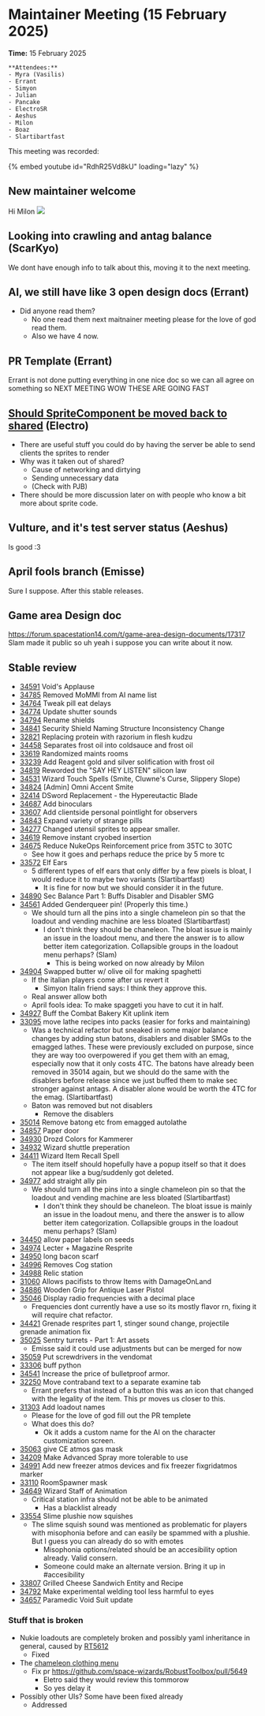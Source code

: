 # Maintainer Meeting (15 February 2025)

**Time:** 15 February 2025

```admonish info
**Attendees:**
- Myra (Vasilis)
- Errant
- Simyon
- Julian
- Pancake
- ElectroSR
- Aeshus
- Milon
- Boaz
- Slartibartfast
```

This meeting was recorded:

{% embed youtube id="RdhR25Vd8kU" loading="lazy" %}


## New maintainer welcome
Hi Milon
![](https://hedgedoc.spacestation14.com/uploads/4e5c13e3-d383-4959-8b0a-23b56122d1b5.png)

## Looking into crawling and antag balance (ScarKyo)
We dont have enough info to talk about this, moving it to the next meeting.

## AI, we still have like 3 open design docs (Errant)
- Did anyone read them?
    - No one read them next maitnainer meeting please for the love of god read them.
    - Also we have 4 now.

## PR Template (Errant)
Errant is not done putting everything in one nice doc so we can all agree on something so NEXT MEETING WOW THESE ARE GOING FAST

## [Should SpriteComponent be moved back to shared](https://discord.com/channels/310555209753690112/1339695192579637298/1339794508711202826) (Electro)
- There are useful stuff you could do by having the server be able to send clients the sprites to render
- Why was it taken out of shared?
    - Cause of networking and dirtying
    - Sending unnecessary data
    - (Check with PJB)
- There should be more discussion later on with people who know a bit more about sprite code.

## Vulture, and it's test server status (Aeshus)
Is good
:3

## April fools branch (Emisse)
Sure I suppose. After this stable releases.

## Game area Design doc
https://forum.spacestation14.com/t/game-area-design-documents/17317
Slam made it public
so uh yeah i suppose you can write about it now.

## Stable review
- [34591](https://github.com/space-wizards/space-station-14/pull/34591) Void's Applause
- [34785](https://github.com/space-wizards/space-station-14/pull/34785) Removed MoMMI from AI name list
- [34764](https://github.com/space-wizards/space-station-14/pull/34764) Tweak pill eat delays
- [34774](https://github.com/space-wizards/space-station-14/pull/34774) Update shutter sounds
- [34794](https://github.com/space-wizards/space-station-14/pull/34794) Rename shields
- [34841](https://github.com/space-wizards/space-station-14/pull/34841) Security Shield Naming Structure Inconsistency Change
- [32821](https://github.com/space-wizards/space-station-14/pull/32821) Replacing protein with razorium in flesh kudzu
- [34458](https://github.com/space-wizards/space-station-14/pull/34458) Separates frost oil into coldsauce and frost oil
- [33619](https://github.com/space-wizards/space-station-14/pull/33619) Randomized maints rooms
- [33239](https://github.com/space-wizards/space-station-14/pull/33239) Add Reagent gold and silver solification with frost oil
- [34819](https://github.com/space-wizards/space-station-14/pull/34819) Reworded the "SAY HEY LISTEN" silicon law
- [34531](https://github.com/space-wizards/space-station-14/pull/34531) Wizard Touch Spells (Smite, Cluwne's Curse, Slippery Slope)
- [34824](https://github.com/space-wizards/space-station-14/pull/34824) [Admin] Omni Accent Smite
- [32414](https://github.com/space-wizards/space-station-14/pull/32414) DSword Replacement - the Hypereutactic Blade
- [34687](https://github.com/space-wizards/space-station-14/pull/34687) Add binoculars
- [33607](https://github.com/space-wizards/space-station-14/pull/33607) Add clientside personal pointlight for observers
- [34843](https://github.com/space-wizards/space-station-14/pull/34843) Expand variety of strange pills
- [34277](https://github.com/space-wizards/space-station-14/pull/34277) Changed utensil sprites to appear smaller.
- [34619](https://github.com/space-wizards/space-station-14/pull/34619) Remove instant cryobed insertion
- [34675](https://github.com/space-wizards/space-station-14/pull/34675) Reduce NukeOps Reinforcement price from 35TC to 30TC
    - See how it goes and perhaps reduce the price by 5 more tc
- [33572](https://github.com/space-wizards/space-station-14/pull/33572) Elf Ears
    - 5 different types of elf ears that only differ by a few pixels is bloat, I would reduce it to maybe two variants (Slartibartfast)
        - It is fine for now but we should consider it in the future.
- [34890](https://github.com/space-wizards/space-station-14/pull/34890) Sec Balance Part 1: Buffs Disabler and Disabler SMG
- [34561](https://github.com/space-wizards/space-station-14/pull/34561) Added Genderqueer pin! (Properly this time.)
    - We should turn all the pins into a single chameleon pin so that the loadout and vending machine are less bloated (Slartibartfast)
        - I don't think they should be chaneleon. The bloat issue is mainly an issue in the loadout menu, and there the answer is to allow better item categorization. Collapsible groups in the loadout menu perhaps? (Slam)
            - This is being worked on now already by Milon
- [34904](https://github.com/space-wizards/space-station-14/pull/34904) Swapped butter w/ olive oil for making spaghetti
    - If the italian players come after us revert it
        - Simyon Italin friend says: I think they approve this. 
    - Real answer allow both
    - April fools idea: To make spaggeti you have to cut it in half.
- [34927](https://github.com/space-wizards/space-station-14/pull/34927) Buff the Combat Bakery Kit uplink item
- [33095](https://github.com/space-wizards/space-station-14/pull/33095) move lathe recipes into packs (easier for forks and maintaining)
    - Was a technical refactor but sneaked in some major balance changes by adding stun batons, disablers and disabler SMGs to the emagged lathes. These were previously excluded on purpose, since they are way too overpowered if you get them with an emag, especially now that it only costs 4TC. The batons have already been removed in 35014 again, but we should do the same with the disablers before release since we just buffed them to make sec stronger against antags. A disabler alone would be worth the 4TC for the emag. (Slartibartfast)
    - Baton was removed but not disablers
        - Remove the disablers
- [35014](https://github.com/space-wizards/space-station-14/pull/35014) Remove batong etc from emagged autolathe
- [34857](https://github.com/space-wizards/space-station-14/pull/34857) Paper door
- [34930](https://github.com/space-wizards/space-station-14/pull/34930) Drozd Colors for Kammerer
- [34932](https://github.com/space-wizards/space-station-14/pull/34932) Wizard shuttle preperation
- [34411](https://github.com/space-wizards/space-station-14/pull/34411) Wizard Item Recall Spell
    - The item itself should hopefully have a popup itself so that it does not appear like a bug/suddenly got deleted.
- [34977](https://github.com/space-wizards/space-station-14/pull/34977) add straight ally pin
    - We should turn all the pins into a single chameleon pin so that the loadout and vending machine are less bloated (Slartibartfast)
        - I don't think they should be chaneleon. The bloat issue is mainly an issue in the loadout menu, and there the answer is to allow better item categorization. Collapsible groups in the loadout menu perhaps? (Slam)
- [34450](https://github.com/space-wizards/space-station-14/pull/34450) allow paper labels on seeds
- [34974](https://github.com/space-wizards/space-station-14/pull/34974) Lecter + Magazine Resprite
- [34950](https://github.com/space-wizards/space-station-14/pull/34950) long bacon scarf
- [34996](https://github.com/space-wizards/space-station-14/pull/34996) Removes Cog station
- [34988](https://github.com/space-wizards/space-station-14/pull/34988) Relic station
- [31060](https://github.com/space-wizards/space-station-14/pull/31060) Allows pacifists to throw Items with DamageOnLand
- [34886](https://github.com/space-wizards/space-station-14/pull/34886) Wooden Grip for Antique Laser Pistol
- [35046](https://github.com/space-wizards/space-station-14/pull/35046) Display radio frequencies with a decimal place
    - Frequencies dont currently have a use so its mostly flavor rn, fixing it will require chat refactor.
- [34421](https://github.com/space-wizards/space-station-14/pull/34421) Grenade resprites part 1, stinger sound change, projectile grenade animation fix
- [35025](https://github.com/space-wizards/space-station-14/pull/35025) Sentry turrets - Part 1: Art assets
    - Emisse said it could use adjustments but can be merged for now
- [35059](https://github.com/space-wizards/space-station-14/pull/35059) Put screwdrivers in the vendomat
- [33306](https://github.com/space-wizards/space-station-14/pull/33306) buff python
- [34541](https://github.com/space-wizards/space-station-14/pull/34541) Increase the price of bulletproof armor.
- [32250](https://github.com/space-wizards/space-station-14/pull/32250) Move contraband text to a separate examine tab
    - Errant prefers that instead of a button this was an icon that changed with the legality of the item. This pr moves us closer to this.
- [31303](https://github.com/space-wizards/space-station-14/pull/31303) Add loadout names
    - Please for the love of god fill out the PR templete
    - What does this do?
        - Ok it adds a custom name for the AI on the character customization screen.
- [35063](https://github.com/space-wizards/space-station-14/pull/35063) give CE atmos gas mask
- [34209](https://github.com/space-wizards/space-station-14/pull/34209) Make Advanced Spray more tolerable to use
- [34991](https://github.com/space-wizards/space-station-14/pull/34991) Add new freezer atmos devices and fix freezer fixgridatmos marker
- [33110](https://github.com/space-wizards/space-station-14/pull/33110) RoomSpawner mask
- [34649](https://github.com/space-wizards/space-station-14/pull/34649) Wizard Staff of Animation
    - Critical station infra should not be able to be animated
        - Has a blacklist already
- [33554](https://github.com/space-wizards/space-station-14/pull/33554) Slime plushie now squishes
    - The slime squish sound was mentioned as problematic for players with misophonia before and can easily be spammed with a plushie. But I guess you can already do so with emotes
        - Misophonia options/related should be an accesibility option already. Valid consern.
        - Someone could make an alternate version. Bring it up in #accesibility
- [33807](https://github.com/space-wizards/space-station-14/pull/33807) Grilled Cheese Sandwich Entity and Recipe
- [34792](https://github.com/space-wizards/space-station-14/pull/34792) Make experimental welding tool less harmful to eyes
- [34657](https://github.com/space-wizards/space-station-14/pull/34657) Paramedic Void Suit update

### Stuff that is broken
- Nukie loadouts are completely broken and possibly yaml inheritance in general, caused by [RT5612](https://github.com/space-wizards/RobustToolbox/pull/5612)
    - Fixed
- The [chameleon clothing menu](https://github.com/space-wizards/space-station-14/issues/35077) 
    - Fix pr https://github.com/space-wizards/RobustToolbox/pull/5649
        - Eletro said they would review this tommorow
        - So yes delay it
- Possibly other UIs? Some have been fixed already
    - Addressed
